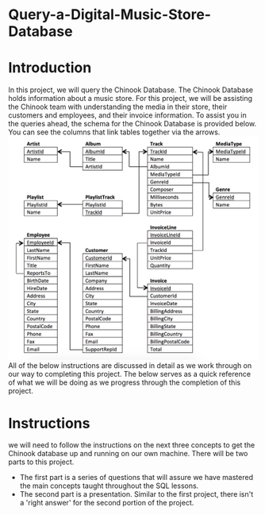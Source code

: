 # Query-a-Digital-Music-Store-Database

# Introduction
In this project, we will query the Chinook Database. The Chinook Database holds information about a music store. 
For this project, we will be assisting the Chinook team with understanding the media in their store, their customers and employees, and their invoice information. 
To assist you in the queries ahead, the schema for the Chinook Database is provided below. You can see the columns that link tables together via the arrows.
![](screen-shot-2017-06-29-at-10.51.15-pm.png)
All of the below instructions are discussed in detail as we work through on our way to completing this project.
The below serves as a quick reference of what we will be doing as we progress through the completion of this project.

# Instructions
we will need to follow the instructions on the next three concepts to get the Chinook database up and running on our own machine. 
There will be two parts to this project.
- The first part is a series of questions that will assure we have mastered the main concepts taught throughout the SQL lessons.
- The second part is a presentation. Similar to the first project, there isn't a 'right answer' for the second portion of the project.


